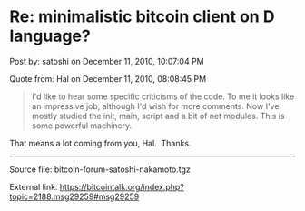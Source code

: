 # Re: minimalistic bitcoin client on D language?

Post by: satoshi on December 11, 2010, 10:07:04 PM

Quote from: Hal on December 11, 2010, 08:08:45 PM

> I'd like to hear some specific criticisms of the code. To me it looks like an impressive job, although I'd wish for more comments. Now I've mostly studied the init, main, script and a bit of net modules. This is some powerful machinery.

That means a lot coming from you, Hal. &nbsp;Thanks.

---

Source file: bitcoin-forum-satoshi-nakamoto.tgz

External link: https://bitcointalk.org/index.php?topic=2188.msg29259#msg29259

